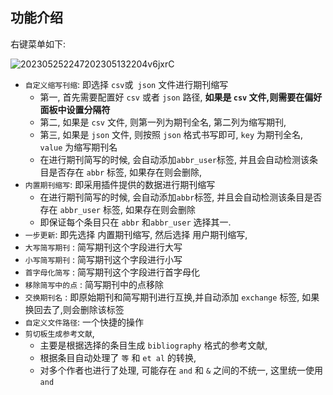 ## 功能介绍

右键菜单如下:

![202305252247202305132204v6jxrC](https://cdn.jsdelivr.net/gh/zoushucai/img_bed@master/uPic/202305252247202305132204v6jxrC.png)

- `自定义缩写刊缩`:  即选择 `csv`或` json` 文件进行期刊缩写
  - 第一, 首先需要配置好 `csv` 或者 `json` 路径, **如果是 `csv` 文件,则需要在偏好面板中设置分隔符** 
  - 第二, 如果是 `csv` 文件, 则第一列为期刊全名, 第二列为缩写期刊, 
  - 第三, 如果是 `json` 文件, 则按照 `json` 格式书写即可, `key` 为期刊全名, `value` 为缩写期刊名
  - 在进行期刊简写的时候, 会自动添加`abbr_user`标签, 并且会自动检测该条目是否存在 `abbr` 标签, 如果存在则会删除, 
- `内置期刊缩写`: 即采用插件提供的数据进行期刊缩写
  - 在进行期刊简写的时候, 会自动添加`abbr`标签,  并且会自动检测该条目是否存在 `abbr_user` 标签, 如果存在则会删除
  - 即保证每个条目只在 `abbr` 和`abbr_user` 选择其一.
- `一步更新`: 即先选择 内置期刊缩写,  然后选择 用户期刊缩写, 
- `大写简写期刊` :   简写期刊这个字段进行大写
- `小写简写期刊` :  简写期刊这个字段进行小写
- `首字母化简写`  :  简写期刊这个字段进行首字母化
- `移除简写中的点` :   简写期刊中的点移除
- `交换期刊名` :  即原始期刊和简写期刊进行互换,并自动添加 `exchange` 标签, 如果换回去了,则会删除该标签
- `自定义文件路径`:   一个快捷的操作
- `剪切板生成参考文献`, 
  -  主要是根据选择的条目生成 `bibliography` 格式的参考文献,  
  - 根据条目自动处理了 `等` 和 `et al` 的转换, 
  - 对多个作者也进行了处理,  可能存在 `and`  和 `&` 之间的不统一,  这里统一使用 `and`

